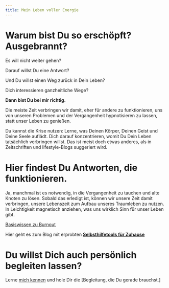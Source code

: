 ```yaml
---
title: Mein Leben voller Energie
---
```


# Warum bist Du so erschöpft? Ausgebrannt? 
Es will nicht weiter gehen?

Darauf willst Du eine Antwort? 

Und Du willst einen Weg zurück in Dein Leben? 

Dich interessieren ganzheitliche Wege?

**Dann bist Du bei mir richtig.**

Die meiste Zeit verbringen wir damit, eher für andere zu funktionieren, uns von unseren Problemen und der Vergangenheit hypnotisieren zu lassen, statt unser Leben zu genießen. 

Du kannst die Krise nutzen: Lerne, was Deinen Körper, Deinen Geist und Deine Seele auflädt. Dich darauf konzentrieren, womit Du Dein Leben tatsächlich verbringen willst. Das ist meist doch etwas anderes, als in Zeitschriften und lifestyle-Blogs suggeriert wird. 

# Hier findest Du Antworten, die funktionieren. 

Ja, manchmal ist es notwendig, in die Vergangenheit zu tauchen und alte Knoten zu lösen. Sobald das erledigt ist, können wir unsere Zeit damit verbringen, unsere Lebenszeit zum Aufbau unseres Traumleben zu nutzen. In Leichtigkeit magnetisch anziehen, was uns wirklich Sinn für unser Leben gibt. 

[Basiswissen zu Burnout](/)

Hier geht es zum Blog mit erprobten **[Selbsthilfetools für Zuhause](/)**

# Du willst Dich auch persönlich begleiten lassen? 

Lerne [mich kennen](/) und hole Dir die [Begleitung, die Du gerade brauchst.] 


